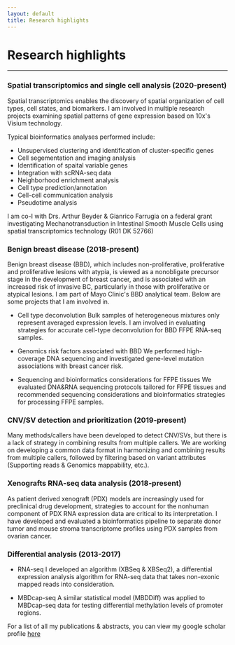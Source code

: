 ```yaml
---
layout: default
title: Research highlights
---
```


# Research highlights
----------------------

### Spatial transcriptomics and single cell analysis (2020-present)

Spatial transcriptomics enables the discovery of spatial organization of cell types, cell states, and biomarkers. I am involved in multiple research projects examining spatial patterns of gene expression based on 10x's Visium technology. 

Typical bioinformatics analyses performed include: 
- Unsupervised clustering and identification of cluster-specific genes
- Cell segementation and imaging analysis
- Identification of spaital variable genes
- Integration with scRNA-seq data
- Neighborhood enrichment analysis
- Cell type prediction/annotation
- Cell-cell communication analysis
- Pseudotime analysis

I am co-I with Drs. Arthur Beyder & Gianrico Farrugia on a federal grant investigating Mechanotransduction in Intestinal Smooth Muscle Cells using spatial transcriptomics technology (R01 DK 52766)

### Benign breast disease (2018-present)

Benign breast disease (BBD), which includes non-proliferative, proliferative and proliferative lesions with atypia, is viewed as a nonobligate precursor stage in the development of breast cancer, and is associated with an increased risk of invasive BC, particularly in those with proliferative or atypical lesions. I am part of Mayo Clinic's BBD analytical team. Below are some projects that I am involved in.

- Cell type deconvolution
Bulk samples of heterogeneous mixtures only represent averaged expression levels. I am involved in evaluating strategies for accurate cell-type deconvolution for BBD FFPE RNA-seq samples.

- Genomics risk factors associated with BBD
We performed high-coverage DNA sequencing and investigated gene-level mutation associations with breast cancer risk. 

- Sequencing and bioinformatics considerations for FFPE tissues
We evaluated DNA&RNA sequencing protocols tailored for FFPE tissues and recommended sequencing considerations and bioinformatics strategies for processing FFPE samples. 

### CNV/SV detection and prioritization (2019-present)

Many methods/callers have been developed to detect CNV/SVs, but there is a lack of strategy in combining results from multiple callers. We are working on developing a common data format in harmonizing and combining results from multiple callers, followed by filtering based on variant attributes (Supporting reads & Genomics mappability, etc.). 

### Xenografts RNA-seq data analysis (2018-present)

As patient derived xenograft (PDX) models are increasingly used for preclinical drug development, strategies to account for the nonhuman component of PDX RNA expression data are critical to its interpretation. I have developed and evaluated a bioinformatics pipeline to separate donor tumor and mouse stroma transcriptome profiles using PDX samples from ovarian cancer.

### Differential analysis (2013-2017)

- RNA-seq
I developed an algorithm (XBSeq & XBSeq2), a differential expression analysis algorithm for RNA-seq data that takes non-exonic mapped reads into consideration.

- MBDcap-seq
A similar statistical model (MBDDiff) was applied to MBDcap-seq data for testing differential methylation levels of promoter regions.

For a list of all my publications & abstracts, you can view my google scholar profile [here](https://scholar.google.com/citations?user=KB7SiiwAAAAJ&hl=en)